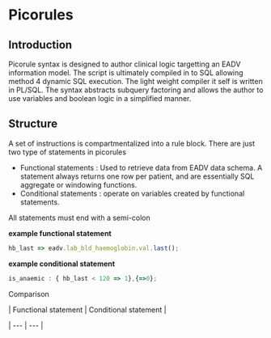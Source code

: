 # Picorules

## Introduction
Picorule syntax is designed to author clinical logic targetting an EADV information model. The script is ultimately compiled in to SQL allowing method 4 dynamic SQL execution. The light weight compiler it self is written in PL/SQL. The syntax abstracts subquery factoring and allows the author to use variables and boolean logic in a simplified manner. 

## Structure

A set of instructions is compartmentalized into a rule block. There are just two type of statements in picorules

- Functional statements : Used to retrieve data from EADV data schema. A statement always returns one row per patient, and are essentially SQL aggregate or windowing functions.
- Conditional statements : operate on variables created by functional statements.
  
All statements must end with a semi-colon

**example functional statement**  

```javascript
hb_last => eadv.lab_bld_haemoglobin.val.last();
```

**example conditional statement**  

```javascript
is_anaemic : { hb_last < 120 => 1},{=>0};
```

Comparison

|  Functional statement | Conditional statement |

|  --- | --- |
 